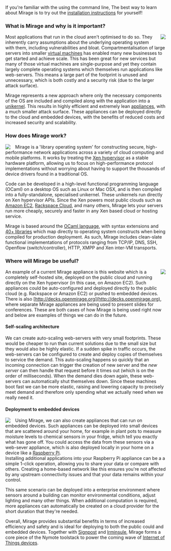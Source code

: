 If you're familiar with the using the 
command line, The best way to learn about Mirage is to try out the 
[installation instructions](http://openmirage.org/wiki/install) for yourself!

### What is Mirage and why is it important? 

<a href="http://www.berndnaut.nl/images/NimbusNP3web.jpg"><img style="float:right; margin-left: 15px; margin-bottom: 15px;" src="/graphics/nimbus-np3-smilde.jpg"></img></a>

Most applications that run in the cloud aren't optimised to do so.  They 
inherently carry assumptions about the underlying operating system with 
them, including vulnerabilities and bloat. 
Compartmentalisation of large servers into smaller 
[virtual machines](http://en.wikipedia.org/wiki/Virtual_machine) has 
enabled many new businesses to get started and achieve scale.  This has been 
great for new services but many of those virtual machines are single-purpose 
and yet they contain largely complete operating systems which themselves run 
applications like web-servers.  This means a large part of the footprint is 
unused and unnecessary, which is both costly and a security risk (due to the 
larger attack surface).

Mirage represents a new approach where only the necessary components of the 
OS are included and compiled along with the application into a 
[unikernel](http://nymote.org/docs/2013-asplos-mirage.pdf).
This results in highly efficient and extremely lean 
[appliances](http://en.wikipedia.org/wiki/Virtual_appliance), with a 
much smaller attack surface.  These appliances can be deployed directly to 
the cloud and embedded devices, with the benefits of reduced costs and 
increased security and scalability.

### How does Mirage work?

<a href="http://www.xenproject.org/developers/teams/hypervisor.html"><img style="float:left; margin-right: 15px;" src="/graphics/Xen-Panda-Ecosystem-1.png"></img></a>

Mirage is a 'library operating system' for constructing secure, high-performance network 
applications across a variety of cloud computing and mobile platforms. It 
works by treating the 
[Xen hypervisor](http://www.xenproject.org/developers/teams/hypervisor.html)
as a stable hardware platform, allowing us to focus on high-performance 
protocol implementations without worrying about having to support the 
thousands of device drivers found in a traditional OS.

Code can be developed in a high-level functional programming language (OCaml)
on a desktop OS such as Linux or Mac OSX, and is then compiled into a 
fully-standalone, specialised unikernel. These unikernels run directly 
on Xen hypervisor APIs. Since the Xen powers most public 
clouds such as [Amazon EC2](http://aws.amazon.com/ec2), 
[Rackspace Cloud](http://www.rackspace.com/cloud/), and many others, Mirage 
lets your servers run more cheaply, securely and faster in any Xen 
based cloud or hosting service.

Mirage is based around the [OCaml language](http://ocaml.org), with syntax extensions and 
[40+ libraries](https://github.com/mirage) which map directly to operating system constructs when being 
compiled for production deployment. As such, Mirage includes clean-slate 
functional implementations of protocols ranging from TCP/IP, DNS, SSH, 
Openflow (switch/controller), HTTP, XMPP and Xen inter-VM transports.


### Where will Mirage be useful?

<a href="http://www.flickr.com/photos/radnezeoz/7343684238/"><img style="float:right; margin-left: 15px;" src="/graphics/cumulous-cruisin.jpg"></img></a>

An example of a current Mirage appliance is this website
which is a completely self-hosted site, deployed on the public cloud and 
running directly on the Xen hypervisor (in this case, on 
Amazon EC2). Such appliances could be auto-configured and deployed directly 
to the public cloud (e.g. Rackspace or Amazon EC2) or pushed to embedded 
devices. There is also 
[http://decks.openmirage.org](http://decks.openmirage.org), where separate 
Mirage appliances are being used to present slides for conferences.  These 
are both cases of how Mirage is being used right now and below are examples 
of things we can do in the future.

#### Self-scaling architecture

We can create auto-scaling web-servers with very small footprints.  These 
would be cheaper to run than current solutions due to the small size but 
they would also be highly elastic.  If a sudden spike in traffic occurs, the 
web-servers can be configured to create and deploy copies of themselves to 
service the demand.  This auto-scaling happens so quickly that an incoming 
connection can trigger the creation of new server and the *new server* can 
then handle that request before it times out (which is on the order of 
milliseconds). When the demand dies down again, these web-servers can 
automatically shut themselves down. Since these machines boot fast we can be 
more elastic, raising and lowering capacity to precisely meet demand and 
therefore only spending what we actually need when we really need it.

#### Deployment to embedded devices

<a href="http://www.flickr.com/photos/lukew/6171377827/"><img style="float:left; margin-right: 15px;" src="/graphics/device-love.jpg"></img></a>

Using Mirage, we can also create appliances that can run on embedded devices.
Such appliances can be deployed into small devices that are scattered 
around your home, for example in plant pots to measure moisture levels to 
chemical sensors 
in your fridge, which tell you exactly what has gone off.  You could access 
the data from these sensors via a web-sever appliance, which is also 
deployed locally in your home on a device like a 
[Raspberry Pi](http://www.raspberrypi.org).  
Installing additional applications into your Raspberry Pi appliance can be a 
a simple 1-click operation, allowing you to share your data or compare with 
others.  Creating a home-based network like this ensures you're not affected 
by any upstream connectivity issues and that your data remains within your 
control.  

This same scenario can be deployed into a enterprise environment where 
sensors around a building can monitor environmental conditions, adjust 
lighting and many other things.  When additional computation is required, 
more appliances can automatically be created on a cloud provider for the 
short duration that they're needed.

Overall, Mirage provides substantial benefits in terms of increased 
efficiency and safety and is ideal for deploying to both the public could 
and embedded devices.  Together with [Signpost](http://nymote.org/software/signpost) and [Irminsule](http://nymote.org/software/irminsule), Mirage 
forms a core piece of the Nymote toolstack to power the coming wave of 
[Internet of Things devices](http://en.wikipedia.org/wiki/Internet_of_Things).  
